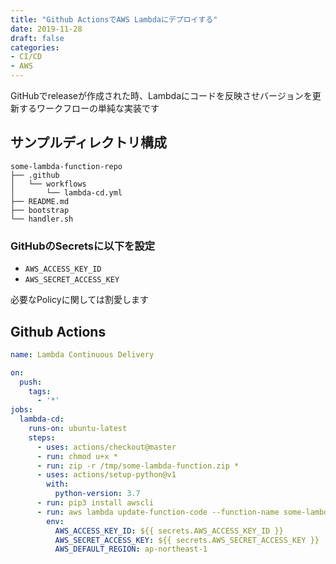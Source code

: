 ```yaml
---
title: "Github ActionsでAWS Lambdaにデプロイする"
date: 2019-11-28
draft: false
categories:
- CI/CD
- AWS
---
```


GitHubでreleaseが作成された時、Lambdaにコードを反映させバージョンを更新するワークフローの単純な実装です

## サンプルディレクトリ構成
```
some-lambda-function-repo
├── .github
│   └── workflows
│       └── lambda-cd.yml
├── README.md
├── bootstrap
└── handler.sh
```

### GitHubのSecretsに以下を設定  
- `AWS_ACCESS_KEY_ID`  
- `AWS_SECRET_ACCESS_KEY`

必要なPolicyに関しては割愛します

## Github Actions

```lambda-cd.yml
name: Lambda Continuous Delivery

on:
  push:
    tags: 
      - '*'
jobs:
  lambda-cd:
    runs-on: ubuntu-latest
    steps:
      - uses: actions/checkout@master
      - run: chmod u+x *
      - run: zip -r /tmp/some-lambda-function.zip *
      - uses: actions/setup-python@v1
        with:
          python-version: 3.7
      - run: pip3 install awscli
      - run: aws lambda update-function-code --function-name some-lambda-function --zip-file fileb:///tmp/some-lambda-function.zip --publish
        env:
          AWS_ACCESS_KEY_ID: ${{ secrets.AWS_ACCESS_KEY_ID }}
          AWS_SECRET_ACCESS_KEY: ${{ secrets.AWS_SECRET_ACCESS_KEY }}
          AWS_DEFAULT_REGION: ap-northeast-1
```
